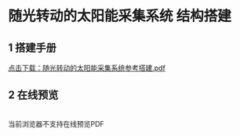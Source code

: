 # 随光转动的太阳能采集系统 结构搭建
## 1 搭建手册

<a href="/tutorial/cfdsx/pdf/随光转动的太阳能采集系统参考搭建.pdf">点击下载：随光转动的太阳能采集系统参考搭建.pdf </a>

## 2 在线预览
<br>
<object data="/tutorial/cfdsx/pdf/随光转动的太阳能采集系统参考搭建.pdf" type="application/pdf" width=1200 height=800 name="随光转动的太阳能采集系统参考搭建">
当前浏览器不支持在线预览PDF
</object>